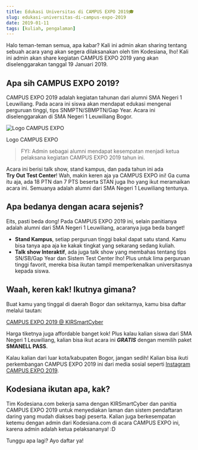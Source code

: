 ```yaml
---
title: Edukasi Universitas di CAMPUS EXPO 2019🎓
slug: edukasi-universitas-di-campus-expo-2019
date: 2019-01-11
tags: [kuliah, pengalaman]
---
```


Halo teman-teman semua, apa kabar? Kali ini admin akan sharing tentang sebuah
acara yang akan segera dilaksanakan oleh tim Kodesiana, lho! Kali ini admin akan
share kegiatan CAMPUS EXPO 2019 yang akan diselenggarakan tanggal 19 Januari
2019.

## Apa sih CAMPUS EXPO 2019?

CAMPUS EXPO 2019 adalah kegiatan tahunan dari alumni SMA Negeri 1 Leuwiliang.
Pada acara ini siswa akan mendapat edukasi mengenai perguruan tinggi, tips
SNMPTN/SBMPTN/Gap Year. Acara ini diselenggarakan di SMA Negeri 1 Leuwiliang
Bogor.

![Logo CAMPUS EXPO](/posts/2019/1/3-1024x768.jpg)

Logo CAMPUS EXPO

> FYI: Admin sebagai alumni mendapat kesempatan menjadi ketua pelaksana kegiatan
> CAMPUS EXPO 2019 tahun ini.

Acara ini berisi talk show, stand kampus, dan pada tahun ini ada
**Try Out Test Center**! Wah, makin keren aja ya CAMPUS EXPO ini! Ga cuma itu
aja, ada 18 PTN dan 7 PTS beserta STAN juga lho yang ikut meramaikan acara ini.
Semuanya adalah alumni dari SMA Negeri 1 Leuwiliang tentunya.

## Apa bedanya dengan acara sejenis?

Eits, pasti beda dong! Pada CAMPUS EXPO 2019 ini, selain panitianya adalah
alumni dari SMA Negeri 1 Leuwiliang, acaranya juga beda banget!

- **Stand Kampus**, setiap perguruan tinggi bakal dapat satu stand. Kamu bisa
  tanya apa aja ke kakak tingkat yang sekarang sedang kuliah.
- **Talk show Interaktif**, ada juga talk show yang membahas tentang tips
  SN/SB/Gap Year dan Sistem Test Center lho! Plus untuk lima perguruan tinggi
  favorit, mereka bisa ikutan tampil memperkenalkan universitasnya kepada siswa.

## Waah, keren kak! Ikutnya gimana?

Buat kamu yang tinggal di daerah Bogor dan sekitarnya, kamu bisa daftar melalui
tautan:

[CAMPUS EXPO 2019 @ KIRSmartCyber](http://www.sman1leuwiliang.sch.id/)

Harga tiketnya juga affordable banget kok! Plus kalau kalian siswa dari SMA
Negeri 1 Leuwiliang, kalian bisa ikut acara ini **_GRATIS_** dengan memilih
paket **SMANELL PASS**.

Kalau kalian dari luar kota/kabupaten Bogor, jangan sedih! Kalian bisa ikuti
perkembangan CAMPUS EXPO 2019 ini dari media sosial seperti [Instagram CAMPUS
EXPO 2019](https://www.instagram.com/campusexpo47/).

## Kodesiana ikutan apa, kak?

Tim Kodesiana.com bekerja sama dengan KIRSmartCyber dan panitia CAMPUS EXPO 2019
untuk menyediakan laman dan sistem pendaftaran daring yang mudah diakses bagi
peserta. Kalian juga berkesempatan ketemu dengan admin dari Kodesiana.com di
acara CAMPUS EXPO ini, karena admin adalah ketua pelaksananya! :D

Tunggu apa lagi? Ayo daftar ya!

